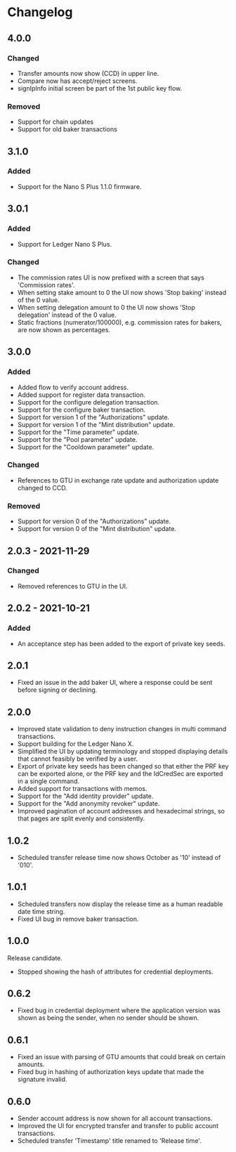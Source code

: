 # Changelog

## 4.0.0

### Changed

* Transfer amounts now show (CCD) in upper line.
* Compare now has accept/reject screens.
* signIpInfo initial screen be part of the 1st public key flow.

### Removed

* Support for chain updates
* Support for old baker transactions

## 3.1.0

### Added

* Support for the Nano S Plus 1.1.0 firmware.

## 3.0.1

### Added

* Support for Ledger Nano S Plus.

### Changed

* The commission rates UI is now prefixed with a screen that says 'Commission rates'.
* When setting stake amount to 0 the UI now shows 'Stop baking' instead of the 0 value.
* When setting delegation amount to 0 the UI now shows 'Stop delegation' instead of the 0 value.
* Static fractions (numerator/100000), e.g. commission rates for bakers, are now shown as percentages.

## 3.0.0

### Added

* Added flow to verify account address.
* Added support for register data transaction.
* Support for the configure delegation transaction.
* Support for the configure baker transaction.
* Support for version 1 of the "Authorizations" update.
* Support for version 1 of the "Mint distribution" update.
* Support for the "Time parameter" update.
* Support for the "Pool parameter" update.
* Support for the "Cooldown parameter" update.

### Changed

* References to GTU in exchange rate update and authorization update changed to CCD.

### Removed

* Support for version 0 of the "Authorizations" update.
* Support for version 0 of the "Mint distribution" update.

## 2.0.3 - 2021-11-29

### Changed

* Removed references to GTU in the UI.

## 2.0.2 - 2021-10-21

### Added
* An acceptance step has been added to the export of private key seeds.

## 2.0.1

* Fixed an issue in the add baker UI, where a response could be sent before signing or declining.

## 2.0.0

* Improved state validation to deny instruction changes in multi command transactions.
* Support building for the Ledger Nano X.
* Simplified the UI by updating terminology and stopped displaying details that cannot feasibly be verified by a user.
* Export of private key seeds has been changed so that either the PRF key can be exported alone, or the PRF key and the IdCredSec are exported in a single command.
* Added support for transactions with memos.
* Support for the "Add identity provider" update.
* Support for the "Add anonymity revoker" update.
* Improved pagination of account addresses and hexadecimal strings, so that pages are split evenly and consistently.

## 1.0.2

* Scheduled transfer release time now shows October as '10' instead of '010'.

## 1.0.1

* Scheduled transfers now display the release time as a human readable date time string.
* Fixed UI bug in remove baker transaction.

## 1.0.0

Release candidate.

* Stopped showing the hash of attributes for credential deployments.

## 0.6.2

* Fixed bug in credential deployment where the application version was shown as being the sender, when no sender should be shown.

## 0.6.1

* Fixed an issue with parsing of GTU amounts that could break on certain amounts.
* Fixed bug in hashing of authorization keys update that made the signature invalid.

## 0.6.0

* Sender account address is now shown for all account transactions.
* Improved the UI for encrypted transfer and transfer to public account transactions.
* Scheduled transfer 'Timestamp' title renamed to 'Release time'.
